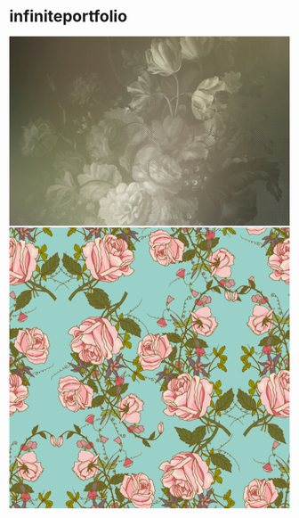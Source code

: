 # infiniteportfolio
![dd114192__70447.1578365426](https://github.com/magicickey/infiniteportfolio/blob/main/dd114192__70447.1578365426.jpg?raw=true)
![vector-vintage-floral-seamless-color-patter](https://github.com/magicickey/infiniteportfolio/blob/main/vector-vintage-floral-seamless-color-pattern.jpg?raw=true)


